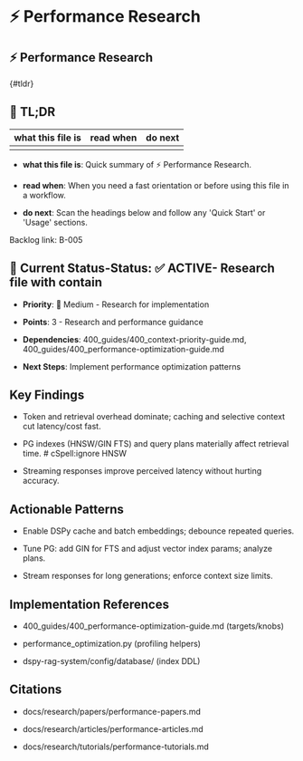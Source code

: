 
<!-- ANCHOR_KEY: performance-research -->
<!-- ANCHOR_PRIORITY: 10 -->
<!-- ROLE_PINS: ["researcher", "implementer"] -->

# ⚡ Performance Research

## ⚡ Performance Research

{#tldr}

## 🔎 TL;DR

| what this file is | read when | do next |
|---|---|---|
|  |  |  |

- **what this file is**: Quick summary of ⚡ Performance Research.

- **read when**: When you need a fast orientation or before using this file in a workflow.

- **do next**: Scan the headings below and follow any 'Quick Start' or 'Usage' sections.

Backlog link: B-005

## 🎯 **Current Status**-**Status**: ✅ **ACTIVE**- Research file with contain

- **Priority**: 🔧 Medium - Research for implementation

- **Points**: 3 - Research and performance guidance

- **Dependencies**: 400_guides/400_context-priority-guide.md, 400_guides/400_performance-optimization-guide.md

- **Next Steps**: Implement performance optimization patterns

## Key Findings

- Token and retrieval overhead dominate; caching and selective context cut latency/cost fast.

- PG indexes (HNSW/GIN FTS) and query plans materially affect retrieval time.  # cSpell:ignore HNSW

- Streaming responses improve perceived latency without hurting accuracy.

## Actionable Patterns

- Enable DSPy cache and batch embeddings; debounce repeated queries.

- Tune PG: add GIN for FTS and adjust vector index params; analyze plans.

- Stream responses for long generations; enforce context size limits.

## Implementation References

- 400_guides/400_performance-optimization-guide.md (targets/knobs)

- performance_optimization.py (profiling helpers)

- dspy-rag-system/config/database/ (index DDL)

## Citations

- docs/research/papers/performance-papers.md

- docs/research/articles/performance-articles.md

- docs/research/tutorials/performance-tutorials.md
